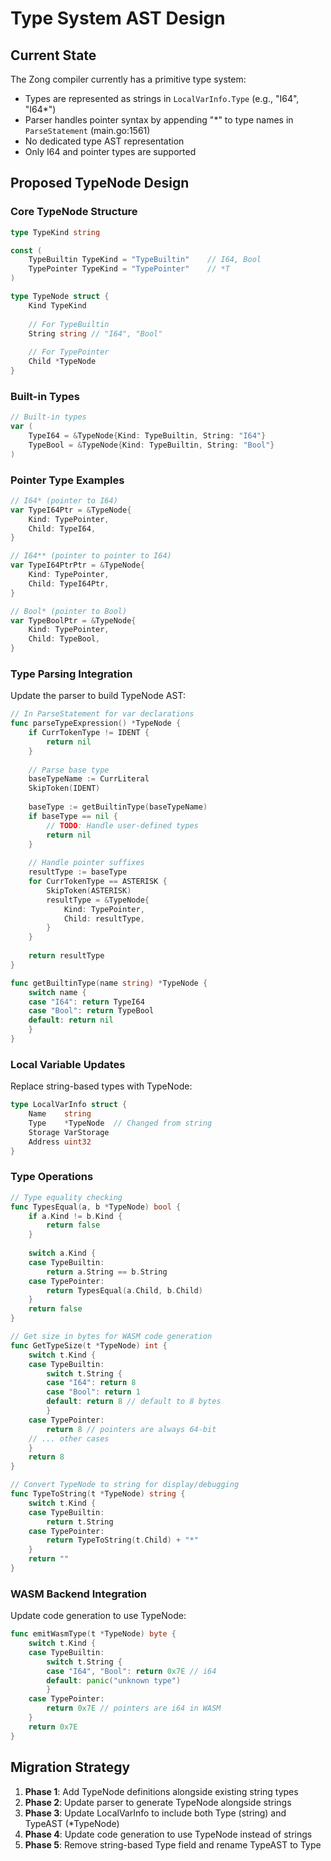 # Type System AST Design

## Current State

The Zong compiler currently has a primitive type system:
- Types are represented as strings in `LocalVarInfo.Type` (e.g., "I64", "I64*")
- Parser handles pointer syntax by appending "*" to type names in `ParseStatement` (main.go:1561)
- No dedicated type AST representation
- Only I64 and pointer types are supported

## Proposed TypeNode Design

### Core TypeNode Structure

```go
type TypeKind string

const (
    TypeBuiltin TypeKind = "TypeBuiltin"    // I64, Bool
    TypePointer TypeKind = "TypePointer"    // *T
)

type TypeNode struct {
    Kind TypeKind
    
    // For TypeBuiltin
    String string // "I64", "Bool"
    
    // For TypePointer
    Child *TypeNode
}
```

### Built-in Types

```go
// Built-in types
var (
    TypeI64 = &TypeNode{Kind: TypeBuiltin, String: "I64"}
    TypeBool = &TypeNode{Kind: TypeBuiltin, String: "Bool"}
)
```

### Pointer Type Examples

```go
// I64* (pointer to I64)
var TypeI64Ptr = &TypeNode{
    Kind: TypePointer,
    Child: TypeI64,
}

// I64** (pointer to pointer to I64)
var TypeI64PtrPtr = &TypeNode{
    Kind: TypePointer,
    Child: TypeI64Ptr,
}

// Bool* (pointer to Bool)
var TypeBoolPtr = &TypeNode{
    Kind: TypePointer,
    Child: TypeBool,
}
```

### Type Parsing Integration

Update the parser to build TypeNode AST:

```go
// In ParseStatement for var declarations
func parseTypeExpression() *TypeNode {
    if CurrTokenType != IDENT {
        return nil
    }
    
    // Parse base type
    baseTypeName := CurrLiteral
    SkipToken(IDENT)
    
    baseType := getBuiltinType(baseTypeName)
    if baseType == nil {
        // TODO: Handle user-defined types
        return nil
    }
    
    // Handle pointer suffixes
    resultType := baseType
    for CurrTokenType == ASTERISK {
        SkipToken(ASTERISK)
        resultType = &TypeNode{
            Kind: TypePointer,
            Child: resultType,
        }
    }
    
    return resultType
}

func getBuiltinType(name string) *TypeNode {
    switch name {
    case "I64": return TypeI64
    case "Bool": return TypeBool
    default: return nil
    }
}
```

### Local Variable Updates

Replace string-based types with TypeNode:

```go
type LocalVarInfo struct {
    Name    string
    Type    *TypeNode  // Changed from string
    Storage VarStorage
    Address uint32
}
```

### Type Operations

```go
// Type equality checking
func TypesEqual(a, b *TypeNode) bool {
    if a.Kind != b.Kind {
        return false
    }
    
    switch a.Kind {
    case TypeBuiltin:
        return a.String == b.String
    case TypePointer:
        return TypesEqual(a.Child, b.Child)
    }
    return false
}

// Get size in bytes for WASM code generation
func GetTypeSize(t *TypeNode) int {
    switch t.Kind {
    case TypeBuiltin:
        switch t.String {
        case "I64": return 8
        case "Bool": return 1
        default: return 8 // default to 8 bytes
        }
    case TypePointer:
        return 8 // pointers are always 64-bit
    // ... other cases
    }
    return 8
}

// Convert TypeNode to string for display/debugging
func TypeToString(t *TypeNode) string {
    switch t.Kind {
    case TypeBuiltin:
        return t.String
    case TypePointer:
        return TypeToString(t.Child) + "*"
    }
    return ""
}
```

### WASM Backend Integration

Update code generation to use TypeNode:

```go
func emitWasmType(t *TypeNode) byte {
    switch t.Kind {
    case TypeBuiltin:
        switch t.String {
        case "I64", "Bool": return 0x7E // i64
        default: panic("unknown type")
        }
    case TypePointer:
        return 0x7E // pointers are i64 in WASM
    }
    return 0x7E
}
```

## Migration Strategy

1. **Phase 1**: Add TypeNode definitions alongside existing string types
2. **Phase 2**: Update parser to generate TypeNode alongside strings  
3. **Phase 3**: Update LocalVarInfo to include both Type (string) and TypeAST (*TypeNode)
4. **Phase 4**: Update code generation to use TypeNode instead of strings
5. **Phase 5**: Remove string-based Type field and rename TypeAST to Type
